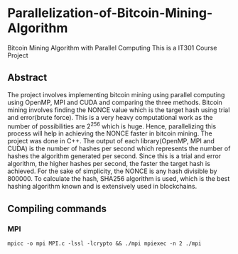# Parallelization-of-Bitcoin-Mining-Algorithm
Bitcoin Mining Algorithm with Parallel Computing
This is a IT301 Course Project

## Abstract
The project involves implementing bitcoin mining
using parallel computing using OpenMP, MPI and CUDA and
comparing the three methods. Bitcoin mining involves finding
the NONCE value which is the target hash using trial and
error(brute force). This is a very heavy computational work
as the number of possibilities are 2<sup>256</sup> which is huge. Hence,
parallelizing this process will help in achieving the NONCE faster
in bitcoin mining. The project was done in C++. The output of
each library(OpenMP, MPI and CUDA) is the number of hashes
per second which represents the number of hashes the algorithm
generated per second. Since this is a trial and error algorithm, the
higher hashes per second, the faster the target hash is achieved.
For the sake of simplicity, the NONCE is any hash divisible by
800000. To calculate the hash, SHA256 algorithm is used, which
is the best hashing algorithm known and is extensively used in
blockchains.


## Compiling commands

### MPI
`mpicc -o mpi MPI.c -lssl -lcrypto && ./mpi
mpiexec -n 2 ./mpi`
